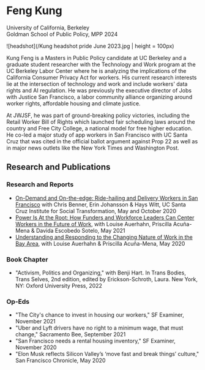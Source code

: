 # Feng Kung
University of California, Berkeley  
Goldman School of Public Policy, MPP 2024

![headshot](/Kung headshot pride June 2023.jpg | height = 100px)

Kung Feng is a Masters in Public Policy candidate at UC Berkeley and a graduate student researcher with the Technology and Work program at the UC Berkeley Labor Center where he is analyzing the implications of the California Consumer Privacy Act for workers. His current research interests lie at the intersection of technology and work and include workers' data rights and AI regulation. He was previously the executive director of Jobs with Justice San Francisco, a labor community alliance organizing around worker rights, affordable housing and climate justice. 

At JWJSF, he was part of ground-breaking policy victories, including the Retail Worker Bill of Rights which launched fair scheduling laws around the country and Free City College, a national model for free higher education. He co-led a major study of app workers in San Francisco with UC Santa Cruz that was cited in the official ballot argument against Prop 22 as well as in major news outlets like the New York Times and Washington Post. 

## Research and Publications  
### Research and Reports  
   - [On-Demand and On-the-edge: Ride-hailing and Delivery Workers in San Francisco](https://transform.ucsc.edu/on-demand-and-on-the-edge/) with Chris Benner, Erin Johansson & Hays Witt, UC   Santa Cruz Institute for Social Transformation, May and October 2020  
   - [Power Is At the Root: How Funders and Workforce Leaders Can Center Workers in the Future of Work](https://reworkthebay.org/our-work/a-worker-centered-future-of-work/), with Louise Auerhahn, Priscilla Acuña-Mena & Davida Escobedo Sotelo, May 2021  
   - [Understanding and Responding to the Changing Nature of Work in the Bay Area](https://reworkthebay.org/wp-content/uploads/2020/05/CNOW-Report_V2FINAL_SinglePage.pdf), with Louise Auerhahn & Priscilla Acuña-Mena, May 2020  

### Book Chapter  
   - "Activism, Politics and Organizing," with Benji Hart. In Trans Bodies, Trans Selves, 2nd edition, edited by Erickson-Schroth, Laura. New York, NY: Oxford University Press, 2022  

### Op-Eds  
   - "The City's chance to invest in housing our workers," SF Examiner, November 2021  
   - "Uber and Lyft drivers have no right to a minimum wage, that must change," Sacramento Bee, September 2021  
   - "San Francisco needs a rental housing inventory," SF Examiner, November 2020  
   - "Elon Musk reflects Silicon Valley’s ‘move fast and break things’ culture," San Francisco Chronicle, May 2020  
